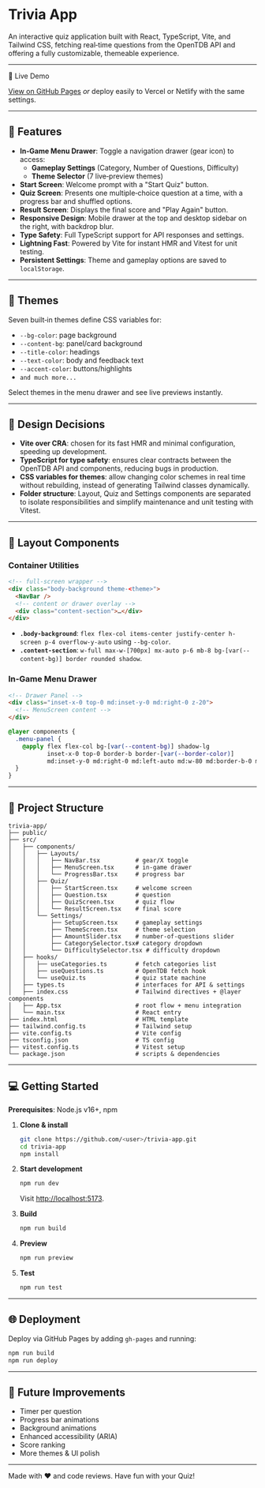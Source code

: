 # Trivia App

An interactive quiz application built with React, TypeScript, Vite, and Tailwind CSS, fetching real‑time questions from the OpenTDB API and offering a fully customizable, themeable experience.

---

🔗 Live Demo

[View on GitHub Pages](https://andre-lmarinho.github.io/Trivia/)
*or* deploy easily to Vercel or Netlify with the same settings.

---

## 🚀 Features

* **In‑Game Menu Drawer**: Toggle a navigation drawer (gear icon) to access:
  * **Gameplay Settings** (Category, Number of Questions, Difficulty)
  * **Theme Selector** (7 live‑preview themes)
* **Start Screen**: Welcome prompt with a "Start Quiz" button.
* **Quiz Screen**: Presents one multiple‑choice question at a time, with a progress bar and shuffled options.
* **Result Screen**: Displays the final score and "Play Again" button.
* **Responsive Design**: Mobile drawer at the top and desktop sidebar on the right, with backdrop blur.
* **Type Safety**: Full TypeScript support for API responses and settings.
* **Lightning Fast**: Powered by Vite for instant HMR and Vitest for unit testing.
* **Persistent Settings**: Theme and gameplay options are saved to `localStorage`.

---

## 🌈 Themes

Seven built‑in themes define CSS variables for:

* `--bg-color`: page background
* `--content-bg`: panel/card background
* `--title-color`: headings
* `--text-color`: body and feedback text
* `--accent-color`: buttons/highlights
* `and much more...`

Select themes in the menu drawer and see live previews instantly.

---

## 🎯 Design Decisions

- **Vite over CRA**: chosen for its fast HMR and minimal configuration, speeding up development.
- **TypeScript for type safety**: ensures clear contracts between the OpenTDB API and components, reducing bugs in production.
- **CSS variables for themes**: allow changing color schemes in real time without rebuilding, instead of generating Tailwind classes dynamically.
- **Folder structure**: Layout, Quiz and Settings components are separated to isolate responsibilities and simplify maintenance and unit testing with Vitest.

---

## 📐 Layout Components

### Container Utilities

```html
<!-- full-screen wrapper -->
<div class="body-background theme-<theme>">
  <NavBar />
  <!-- content or drawer overlay -->
  <div class="content-section">…</div>
</div>
```

* **`.body-background`**: `flex flex-col items-center justify-center h-screen p-4 overflow-y-auto` using `--bg-color`.
* **`.content-section`**: `w-full max-w-[700px] mx-auto p-6 mb-8 bg-[var(--content-bg)] border rounded shadow`.

### In‑Game Menu Drawer

```html
<!-- Drawer Panel -->
<div class="inset-x-0 top-0 md:inset-y-0 md:right-0 z-20">
  <!-- MenuScreen content -->
</div>
```

```css
@layer components {
  .menu-panel {
    @apply flex flex-col bg-[var(--content-bg)] shadow-lg
           inset-x-0 top-0 border-b border-[var(--border-color)]
           md:inset-y-0 md:right-0 md:left-auto md:w-80 md:border-b-0 md:border-r;
  }
}
```

---

## 📁 Project Structure

```
trivia-app/
├── public/
├── src/
│   ├── components/
│   │   ├── Layouts/
│   │   │   ├── NavBar.tsx          # gear/X toggle
│   │   │   ├── MenuScreen.tsx      # in-game drawer
│   │   │   └── ProgressBar.tsx     # progress bar
│   │   ├── Quiz/
│   │   │   ├── StartScreen.tsx     # welcome screen
│   │   │   ├── Question.tsx        # question
│   │   │   ├── QuizScreen.tsx      # quiz flow
│   │   │   └── ResultScreen.tsx    # final score
│   │   └── Settings/
│   │       ├── SetupScreen.tsx     # gameplay settings
│   │       ├── ThemeScreen.tsx     # theme selection
│   │       ├── AmountSlider.tsx    # number-of-questions slider
│   │       ├── CategorySelector.tsx# category dropdown
│   │       └── DifficultySelector.tsx # difficulty dropdown
│   ├── hooks/
│   │   ├── useCategories.ts        # fetch categories list
│   │   ├── useQuestions.ts         # OpenTDB fetch hook
│   │   └── useQuiz.ts              # quiz state machine
│   ├── types.ts                    # interfaces for API & settings
│   ├── index.css                   # Tailwind directives + @layer components
│   ├── App.tsx                     # root flow + menu integration
│   └── main.tsx                    # React entry
├── index.html                      # HTML template
├── tailwind.config.ts              # Tailwind setup
├── vite.config.ts                  # Vite config
├── tsconfig.json                   # TS config
├── vitest.config.ts                # Vitest setup
└── package.json                    # scripts & dependencies
```

---

## 💻 Getting Started

**Prerequisites**: Node.js v16+, npm

1. **Clone & install**

   ```bash
   git clone https://github.com/<user>/trivia-app.git
   cd trivia-app
   npm install
   ```
2. **Start development**

   ```bash
   npm run dev
   ```

   Visit [http://localhost:5173](http://localhost:5173).
3. **Build**

   ```bash
   npm run build
   ```
4. **Preview**

   ```bash
   npm run preview
   ```
5. **Test**

   ```bash
   npm run test
   ```

---

## 🌐 Deployment

Deploy via GitHub Pages by adding `gh-pages` and running:

```bash
npm run build
npm run deploy
```

---

## 🔮 Future Improvements

* Timer per question
* Progress bar animations
* Background animations
* Enhanced accessibility (ARIA)
* Score ranking
* More themes & UI polish

---

Made with ❤️ and code reviews. Have fun with your Quiz!
